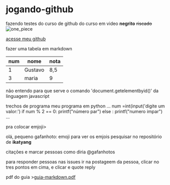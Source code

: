 # jogando-github
 fazendo testes do curso de github do curso em video
**negrito**
~~riscado~~
![one_piece](https://user-images.githubusercontent.com/124292120/230935425-c5efdb52-98e6-4436-a0e2-4ada12d2405d.jpg)

[acesse meu github](github.com)

fazer uma tabela em markdown

num| nome|nota
---|---|---
1|Gustavo|8,5
3|maria|9

não entendo para que serve o comando 'document.getelementbyid()' da linguagem javascript

trechos de programa
meu programa em python
...
num =int(input('digite um valor:')
if num % 2 == 0:
printf("número par")
else :
printf("numero impar")
...

pra colocar emjoji>

olá, pequeno gafanhoto: emoji
para ver os emjois pesquisar no repositório de **ikatyang** 

citações e marcar pessoas
como diria @gafanhotos

para responder pessoas nas issues 
ir na postageem da pessoa, clicar no tres pontos em cima, e clicar e quote reply

pdf do guia >[guia-markdown.pdf](https://github.com/Hectordossantos/jogando-github/files/11192092/guia-markdown.pdf)
